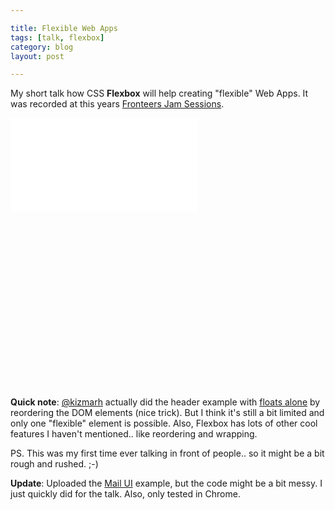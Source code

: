 ```yaml
---

title: Flexible Web Apps
tags: [talk, flexbox]
category: blog
layout: post

---
```


My short talk how CSS __Flexbox__ will help creating "flexible" Web Apps. It was recorded at this years [Fronteers Jam Sessions](https://vimeo.com/channels/fronteers12).

<div class="video-wrapper" style="padding-bottom: 56%;">
    <iframe class="video" src="//player.vimeo.com/video/51897013?title=0&amp;byline=0&amp;portrait=0" frameborder="0" webkitallowfullscreen mozallowfullscreen allowfullscreen></iframe>
</div>


__Quick note__: [@kizmarh](https://twitter.com/kizmarh) actually did the header example with [floats alone](http://dabblet.com/gist/3832571) by reordering the DOM elements (nice trick). But I think it's still a bit limited and only one "flexible" element is possible. Also, Flexbox has lots of other cool features I haven't mentioned.. like reordering and wrapping.

PS. This was my first time ever talking in front of people.. so it might be a bit rough and rushed. ;-)

__Update__: Uploaded the [Mail UI](http://archive.simurai.com/lab/flapps/mail/) example, but the code might be a bit messy. I just quickly did for the talk. Also, only tested in Chrome.
